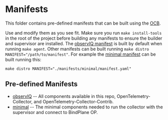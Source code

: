 # Manifests

This folder contains pre-defined manifests that can be built using the [OCB](https://github.com/open-telemetry/opentelemetry-collector/tree/main/cmd/builder).

Use and modify them as you see fit. Make sure you run `make install-tools` in the root of the project before building any manifests to ensure the builder and supervisor are installed. The [observIQ manifest](./observIQ/README.md) is built by default when running `make agent`. Other manifests can be built running `make distro MANIFEST="/path/to/manifest"`. For example the [minimal manifest](./minimal/README.md) can be built running this:

```
make distro MANIFEST="./manifests/minimal/manifest.yaml"
```

## Pre-defined Manifests

- [observIQ](./observIQ/README.md) -- All components available in this repo, OpenTelemetry-Collector, and OpenTelemetry-Collector-Contrib.
- [minimal](./minimal/README.md) -- The minimal components needed to run the collector with the supervisor and connect to BindPlane OP.
